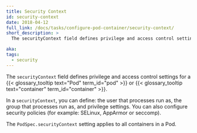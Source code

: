 ```yaml
---
title: Security Context
id: security-context
date: 2018-04-12
full_link: /docs/tasks/configure-pod-container/security-context/
short_description: >
  The securityContext field defines privilege and access control settings for a Pod or container.

aka:
tags:
  - security
---
```


The `securityContext` field defines privilege and access control settings for
a {{< glossary_tooltip text="Pod" term_id="pod" >}} or
{{< glossary_tooltip text="container" term_id="container" >}}.

<!--more-->

In a `securityContext`, you can define: the user that processes run as,
the group that processes run as, and privilege settings.
You can also configure security policies (for example: SELinux, AppArmor or seccomp).

The `PodSpec.securityContext` setting applies to all containers in a Pod.
